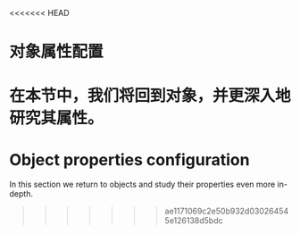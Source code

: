 <<<<<<< HEAD
# 对象属性配置

在本节中，我们将回到对象，并更深入地研究其属性。
=======
# Object properties configuration

In this section we return to objects and study their properties even more in-depth.
>>>>>>> ae1171069c2e50b932d030264545e126138d5bdc
